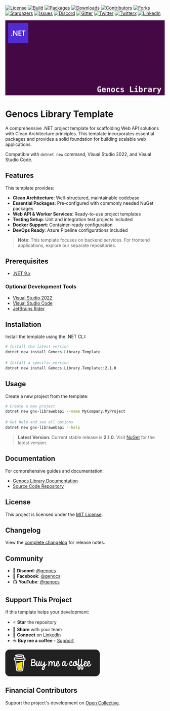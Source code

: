 <!-- PROJECT SHIELDS -->

[![License][license-shield]][license-url]
[![Build][build-shield]][build-url]
[![Packages][package-shield]][package-url]
[![Downloads][downloads-shield]][downloads-url]
[![Contributors][contributors-shield]][contributors-url]
[![Forks][forks-shield]][forks-url]
[![Stargazers][stars-shield]][stars-url]
[![Issues][issues-shield]][issues-url]
[![Discord][discord-shield]][discord-url]
[![Gitter][gitter-shield]][gitter-url]
[![Twitter][twitter-shield]][twitter-url]
[![Twitterx][twitterx-shield]][twitterx-url]
[![LinkedIn][linkedin-shield]][linkedin-url]

[license-shield]: https://img.shields.io/github/license/Genocs/genocs-library-template?color=2da44e&style=flat-square
[license-url]: https://github.com/Genocs/genocs-library-template/blob/main/LICENSE
[build-shield]: https://github.com/Genocs/genocs-library-template/actions/workflows/build_and_test.yml/badge.svg?branch=main
[build-url]: https://github.com/Genocs/genocs-library-template/actions/workflows/build_and_test.yml
[package-shield]: https://img.shields.io/badge/nuget-v.2.1.0-blue?&label=latests&logo=nuget
[package-url]: https://github.com/Genocs/genocs-library-template/actions/workflows/build_and_test.yml
[downloads-shield]: https://img.shields.io/nuget/dt/Genocs.Library.Template.svg?color=2da44e&label=downloads&logo=nuget
[downloads-url]: https://www.nuget.org/packages/Genocs.Library.Template
[contributors-shield]: https://img.shields.io/github/contributors/Genocs/genocs-library-template.svg?style=flat-square
[contributors-url]: https://github.com/Genocs/genocs-library-template/graphs/contributors
[forks-shield]: https://img.shields.io/github/forks/Genocs/genocs-library-template?style=flat-square
[forks-url]: https://github.com/Genocs/genocs-library-template/network/members
[stars-shield]: https://img.shields.io/github/stars/Genocs/genocs-library-template.svg?style=flat-square
[stars-url]: https://img.shields.io/github/stars/Genocs/genocs-library-template?style=flat-square
[issues-shield]: https://img.shields.io/github/issues/Genocs/genocs-library-template?style=flat-square
[issues-url]: https://github.com/Genocs/genocs-library-template/issues
[discord-shield]: https://img.shields.io/discord/1106846706512953385?color=%237289da&label=Discord&logo=discord&logoColor=%237289da&style=flat-square
[discord-url]: https://discord.com/invite/fWwArnkV
[gitter-shield]: https://img.shields.io/badge/chat-on%20gitter-blue.svg
[gitter-url]: https://gitter.im/genocs/
[twitter-shield]: https://img.shields.io/twitter/follow/genocs?color=1DA1F2&label=Twitter&logo=Twitter&style=flat-square
[twitter-url]: https://twitter.com/genocs
[linkedin-shield]: https://img.shields.io/badge/-LinkedIn-black.svg?style=flat-square&logo=linkedin&colorB=555
[linkedin-url]: https://www.linkedin.com/in/giovanni-emanuele-nocco-b31a5169/
[twitterx-shield]: https://img.shields.io/twitter/url/https/twitter.com/genocs.svg?style=social
[twitterx-url]: https://twitter.com/genocs

[![logo](https://raw.githubusercontent.com/Genocs/genocs-library-template/main/assets/genocs-library-logo.png "Genocs Library Template Logo")](https://github.com/Genocs/genocs-library-template)

# Genocs Library Template

A comprehensive .NET project template for scaffolding Web API solutions with Clean Architecture principles. This template incorporates essential packages and provides a solid foundation for building scalable web applications.

Compatible with `dotnet new` command, Visual Studio 2022, and Visual Studio Code.

## Features

This template provides:

- **Clean Architecture**: Well-structured, maintainable codebase
- **Essential Packages**: Pre-configured with commonly needed NuGet packages
- **Web API & Worker Services**: Ready-to-use project templates
- **Testing Setup**: Unit and integration test projects included
- **Docker Support**: Container-ready configuration
- **DevOps Ready**: Azure Pipeline configurations included

> **Note**: This template focuses on backend services. For frontend applications, explore our separate repositories.

## Prerequisites

- [.NET 9.x](https://dotnet.microsoft.com/download/dotnet/9.0)

### Optional Development Tools
- [Visual Studio 2022](https://visualstudio.microsoft.com/vs/preview/vs2022/)
- [Visual Studio Code](https://code.visualstudio.com/download)
- [JetBrains Rider](https://www.jetbrains.com/rider/)

## Installation

Install the template using the .NET CLI:

```bash
# Install the latest version
dotnet new install Genocs.Library.Template

# Install a specific version
dotnet new install Genocs.Library.Template::2.1.0
```

## Usage

Create a new project from the template:

```bash
# Create a new project
dotnet new gnx-librawebapi --name MyCompany.MyProject

# Get help and see all options
dotnet new gnx-librawebapi --help
```

> **Latest Version**: Current stable release is **2.1.0**. Visit [NuGet](https://www.nuget.org/packages/Genocs.Library.Template/) for the latest version.

## Documentation

For comprehensive guides and documentation:
- [Genocs Library Documentation](https://genocs-blog.netlify.app/library/)
- [Source Code Repository](https://github.com/Genocs/genocs-library-template)

## License

This project is licensed under the [MIT License](LICENSE).

## Changelog

View the [complete changelog](https://github.com/Genocs/genocs-library-template/blob/main/CHANGELOG.md) for release notes.

## Community

- 💬 **Discord**: [@genocs](https://discord.com/invite/fWwArnkV)
- 📘 **Facebook**: [@genocs](https://facebook.com/Genocs)
- 📺 **YouTube**: [@genocs](https://youtube.com/c/genocs)

## Support This Project

If this template helps your development:

- ⭐ **Star** the repository
- 🔄 **Share** with your team
- 💼 **Connect** on [LinkedIn](https://www.linkedin.com/in/giovanni-emanuele-nocco-b31a5169/)
- ☕ **Buy me a coffee** - [Support](https://www.buymeacoffee.com/genocs)

[![Buy me a coffee](https://raw.githubusercontent.com/Genocs/genocs-library-template/main/assets/buy-me-a-coffee.png)](https://www.buymeacoffee.com/genocs)

## Financial Contributors

Support the project's development on [Open Collective](https://opencollective.com/genocs).
